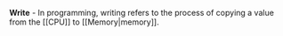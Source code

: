 **Write** - In programming, writing refers to the process of copying a value from the [[CPU]] to [[Memory|memory]].
